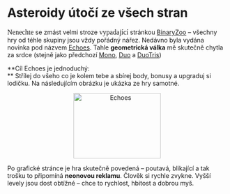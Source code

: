 <!--
title : Asteroidy útočí ze všech stran
author : Roman Ožana <ozana@omdesign.cz>
date : 24.6.2007 21:18:00
tags : mix
-->

# Asteroidy útočí ze všech stran

<span style="FONT-SIZE: 12pt; FONT-FAMILY: 'Times New Roman'; mso-fareast-font-family: 'Times New Roman'; mso-ansi-language: CS; mso-fareast-language: CS; mso-bidi-language: AR-SA">Nenechte</span> se zmást velmi stroze <span style="FONT-SIZE: 12pt; FONT-FAMILY: 'Times New Roman'; mso-fareast-font-family: 'Times New Roman'; mso-ansi-language: CS; mso-fareast-language: CS; mso-bidi-language: AR-SA">vypadající</span> stránkou [BinaryZoo][1] &#8211; všechny hry od téhle skupiny jsou vždy pořádný nářez. Nedávno byla vydána novinka pod názvem [Echoes][2]. Tahle **geometrická válka** mě skutečně chytla za srdce (stejně jako předchozí [Mono][3], [Duo][4] a [DuoTris][5])

**Cíl Echoes je jednoduchý:  
** Střílej do všeho co je kolem tebe a sbírej body, bonusy a upgraduj si lodičku. Na následujícím obrázku je ukázka ze hry samotné.

<p style="TEXT-ALIGN: center">
  <a href="http://www.binaryzoo.com/games/echoes/index.htm" title="BinaryZoo - Echos Game"><img height="150" width="200" alt="Echoes" title="Echoes" src="http://www.binaryzoo.com/games/echoes/images/echoes_4_t.jpg" /></a>
</p>

Po grafické stránce je hra skutečně povedená &#8211; poutavá, blikající a tak trošku to připomíná **neonovou reklamu**. Člověk si rychle zvykne. Vyšší levely jsou dost obtížné &#8211; chce to rychlost, hbitost a dobrou myš.

 [1]: http://www.binaryzoo.com/
 [2]: http://www.binaryzoo.com/games/echoes/index.htm
 [3]: http://www.binaryzoo.com/games/index.htm "Mono Game"
 [4]: http://www.binaryzoo.com/games/duo/index.htm "Duo Game"
 [5]: http://www.binaryzoo.com/games/duotris/index.htm "DuoTris Game"